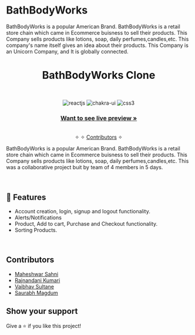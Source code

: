 # BathBodyWorks
BathBodyWorks is a popular American Brand.
BathBodyWorks is a retail store chain which came in Ecommerce buisness to sell their products.
This Company sells products like lotions, soap, daily perfumes,candles,etc.
This company's name itself gives an idea about their products.
This Company is an Unicorn Company, and It is globally connected.


<h1 align="center">BathBodyWorks Clone</h1> 
<br />
<p align="center">
    <img src="https://img.shields.io/badge/HTML5-E34F26?style=for-the-badge&logo=html5&logoColor=white" alt="reactjs" />
    <img src="https://img.shields.io/badge/CSS3-1572B6?style=for-the-badge&logo=css3&logoColor=white" alt="chakra-ui"/>
    <img src="https://img.shields.io/badge/JavaScript-323330?style=for-the-badge&logo=javascript&logoColor=F7DF1E" alt="css3"/> 

</p>

<h3 align="center"><a href="https://bath-body-works.vercel.app/"><strong>Want to see live preview »</strong></a></h3>

<p align="center"> 
    <br />&#10023;
     &#10023;     
    <a href="#Contributors">Contributors</a> &#10023;
  </p>
  
BathBodyWorks is a popular American Brand. BathBodyWorks is a retail store chain which came in Ecommerce buisness to sell their products. This Company sells products like lotions, soap, daily perfumes,candles,etc. This was a collaborative project buit by team of 4 members in 5 days.
  

<br />


## 🚀 Features
- Account creation, login, signup and logout functionality.
- Alerts/Notifications
- Product, Add to cart, Purchase and Checkout functionality.
- Sorting Products.



<br/>

## Contributors

- [Maheshwar Sahni](https://github.com/maheshwar7667291394)
- [Rajnandani Kumari](https://github.com/Raj210Kumari)
- [Vaibhav Sultane](https://github.com/Vaibhav2416)
- [Saurabh Magdum](https://github.com/saurabhvmagdum) 



## Show your support

Give a ⭐ if you like this project!


